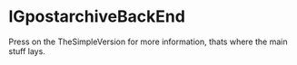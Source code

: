 # IGpostarchiveBackEnd

Press on the TheSimpleVersion for more information, thats where the main stuff lays.
